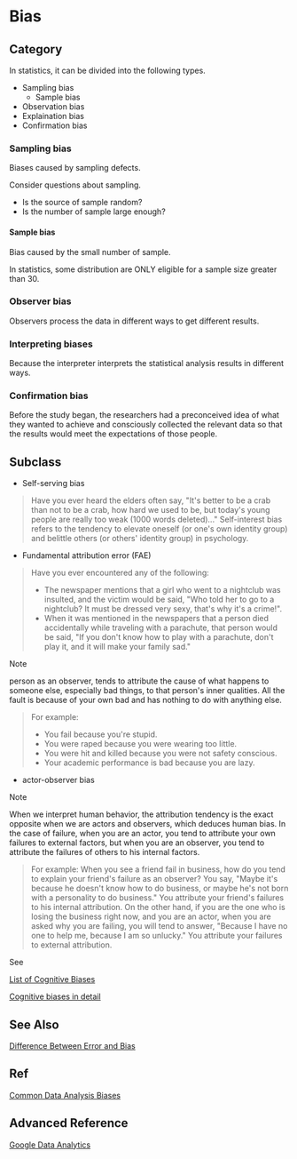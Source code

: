# Bias
## Category
In statistics, it can be divided into the following types.

+ Sampling bias
  - Sample bias
+ Observation bias
+ Explaination bias
+ Confirmation bias

### Sampling bias
Biases caused by sampling defects.

Consider questions about sampling.
+ Is the source of sample random?
+ Is the number of sample large enough?

#### Sample bias

Bias caused by the small number of sample.

In statistics, some distribution are ONLY eligible for a sample size greater than 30.

### Observer bias
Observers process the data in different ways to get different results.

### Interpreting biases
Because the interpreter interprets the statistical analysis results in different ways.

### Confirmation bias
Before the study began, the researchers had a preconceived idea of what they wanted to achieve and consciously collected the relevant data so that the results would meet the expectations of those people.

## Subclass
+ Self-serving bias

> Have you ever heard the elders often say, "It's better to be a crab than not to be a crab, how hard we used to be, but today's young people are really too weak (1000 words deleted)..."
> Self-interest bias refers to the tendency to elevate oneself (or one's own identity group) and belittle others (or others' identity group) in psychology.

+ Fundamental attribution error (FAE)

> Have you ever encountered any of the following:
> + The newspaper mentions that a girl who went to a nightclub was insulted, and the victim would be said, "Who told her to go to a nightclub? It must be dressed very sexy, that's why it's a crime!".
> + When it was mentioned in the newspapers that a person died accidentally while traveling with a parachute, that person would be said, "If you don't know how to play with a parachute, don't play it, and it will make your family sad."

> [!NOTE]
> person as an observer, tends to attribute the cause of what happens to someone else, especially bad things, to that person's inner qualities. All the fault is because of your own bad and has nothing to do with anything else.
>> For example:
>> + You fail because you're stupid.
>> + You were raped because you were wearing too little.
>> + You were hit and killed because you were not safety conscious.
>> + Your academic performance is bad because you are lazy.

+ actor-observer bias

> [!NOTE]
> When we interpret human behavior, the attribution tendency is the exact opposite when we are actors and observers, which deduces human bias.
> In the case of failure, when you are an actor, you tend to attribute your own failures to external factors, but when you are an observer, you tend to attribute the failures of others to his internal factors.
>> For example:
>> When you see a friend fail in business, how do you tend to explain your friend's failure as an observer? You say, "Maybe it's because he doesn't know how to do business, or maybe he's not born with a personality to do business." You attribute your friend's failures to his internal attribution. On the other hand, if you are the one who is losing the business right now, and you are an actor, when you are asked why you are failing, you will tend to answer, "Because I have no one to help me, because I am so unlucky." You attribute your failures to external attribution.

See

[List of Cognitive Biases](https://zh.wikipedia.org/zh-tw/%E8%AA%8D%E7%9F%A5%E5%81%8F%E8%AA%A4%E5%88%97%E8%A1%A8)

[Cognitive biases in detail](https://www.thenewslens.com/article/124701)

## See Also
[Difference Between Error and Bias](https://medium.com/marketingdatascience/%E8%AA%A4%E5%B7%AE-%E8%88%87-%E5%81%8F%E8%AA%A4-%E7%9A%84%E5%B7%AE%E5%88%A5-cb9cf413467)

## Ref
[Common Data Analysis Biases](https://talk-about-data.medium.com/4-%E7%A8%AE%E5%B8%B8%E8%A6%8B%E7%9A%84%E6%95%B8%E6%93%9A%E5%88%86%E6%9E%90%E5%81%8F%E8%AA%A4-af8d514f63c6)

## Advanced Reference
[Google Data Analytics](https://www.coursera.org/professional-certificates/google-data-analytics)
